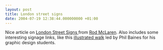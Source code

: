 ```yaml
---
layout: post
title: London street signs
date: 2004-07-19 12:38:44.000000000 +01:00
---
```

Nice article on <a href="http://rodcorp.typepad.com/rodcorp/2004/07/london_street_s.html">London Street Signs </a>from <a href="http://rodcorp.typepad.com/rodcorp/">Rod McLaren</a>. Also includes some interesting signage links, like this <a href="http://www.publiclettering.org.uk/">illustrated walk</a> led by Phil Baines for his graphic design students.
